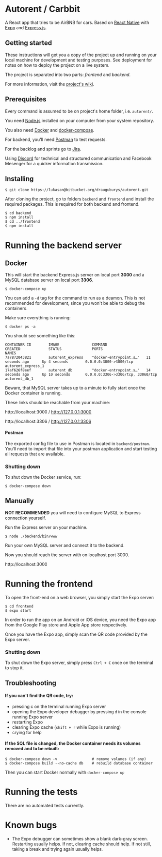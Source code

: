 # Autorent / Carbbit #
A React app that tries to be AirBNB for cars. Based on [React Native](https://reactnative.dev) with [Expo](https://expo.io/) and [Express.js](https://expressjs.com/).

## Getting started

These instructions will get you a copy of the project up and running on your local machine for development and testing purposes. See deployment for notes on how to deploy the project on a live system.

The project is separated into two parts: *frontend* and *backend*.

For more information, visit the [project's wiki](https://bitbucket.org/drauguburys/autorent/wiki/Home).

## Prerequisites
Every command is assumed to be on project's home folder, i.e. ```autorent/```.

You need [Node.js](https://nodejs.org) installed on your computer from your system repository.

You also need [Docker](https://www.docker.com/products/docker-desktop) and [docker-compose](https://docs.docker.com/compose/install/).

For backend, you'll need [Postman](https://www.postman.com/) to test requests.

For the backlog and sprints go to [Jira](https://lukasa.atlassian.net/secure/RapidBoard.jspa?projectKey=AR&rapidView=1&view=planning.nodetail&atlOrigin=eyJpIjoiZmYxMjVmOTcwY2QyNDRjZjgzNDkxNmFjNDhlYWE1ZDQiLCJwIjoiaiJ9).

Using [Discord](https://discord.gg/7b9Jzqm) for technical and structured communication and Facebook Mesenger for a quicker information transmission.


## Installing

```
$ git clone https://lukasan@bitbucket.org/drauguburys/autorent.git
```

After cloning the project, go to folders ```backend``` and ```frontend``` and install the required packages. This is required for both backend and frontend.

``` 
$ cd backend
$ npm install
$ cd ../frontend
$ npm install
```

# Running the backend server
## Docker
This will start the backend Express.js server on local port **3000** and a MySQL database server on local port **3306**.
``` 
$ docker-compose up
```
You can add a ```-d``` tag for the command to run as a deamon. This is not recommended for development, since you won't be able to debug the containers.

Make sure everything is running:
```
$ docker ps -a
```
You should see something like this:
```
CONTAINER ID        IMAGE               COMMAND                  CREATED             STATUS              PORTS                               NAMES
7a7872043821        autorent_express    "docker-entrypoint.s…"   11 seconds ago      Up 4 seconds        0.0.0.0:3000->3000/tcp              autorent_express_1
17af626f8eef        autorent_db         "docker-entrypoint.s…"   14 seconds ago      Up 10 seconds       0.0.0.0:3306->3306/tcp, 33060/tcp   autorent_db_1
```
Beware, that MySQL server takes up to a minute to fully start once the Docker container is running.

These links should be reachable from your machine:

http://localhost:3000 / http://127.0.0.1:3000

http://localhost:3306 / http://127.0.0.1:3306

#### Postman

The exported config file to use in Postman is located in ```backend/postman```. You'll need to import that file into your postman application and start testing all requests that are available.

### Shutting down
To shut down the Docker service, run:
```
$ docker-compose down
```
## Manually
**NOT RECOMMENDED** you will need to configure MySQL to Express connection yourself.

Run the Express server on your machine.
```
$ node ./backend/bin/www
```
Run your own MySQL server and connect it to the backend.

Now you should reach the server with on localhost port 3000. 

http://localhost:3000

# Running the frontend
To open the front-end on a web browser, you simply start the Expo server:
```
$ cd frontend
$ expo start
```
In order to run the app on an Android or iOS device, you need the Expo app from the Google Play store and Apple App store respectively.

Once you have the Expo app, simply scan the QR code provided by the Expo server.

### Shutting down
To shut down the Expo server, simply press ```Ctrl + C``` once on the terminal to stop it.

## Troubleshooting
#### If you can't find the QR code, try:
*  pressing c on the terminal running Expo  server
*  opening the Expo developer debugger by pressing ```d``` in the console running Expo server
*  restarting Expo
*  clearing Expo cache (```shift + r``` while Expo is running)
*  crying for help

#### If the SQL file is changed, the Docker container needs its volumes removed and to be rebuilt:
```
$ docker-compose down -v                # remove volumes (if any)
$ docker-compose build --no-cache db    # rebuild database container
```
Then you can start Docker normally with ```docker-compose up```
# Running the tests

There are no automated tests currently.

# Known bugs
*  The Expo debugger can sometimes show a blank dark-gray screen. Restarting usually helps. If not, clearing cache should help. If not still, taking a break and trying again usually helps.